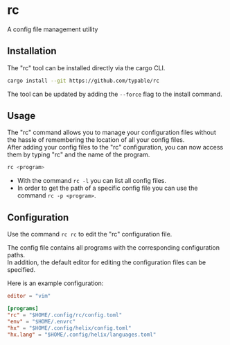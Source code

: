 # rc
A config file management utility

## Installation

The "rc" tool can be installed directly via the cargo CLI.

```bash
cargo install --git https://github.com/typable/rc
```

The tool can be updated by adding the `--force` flag to the install command.

## Usage

The "rc" command allows you to manage your configuration files without the hassle of remembering the location of all your config files.<br/>
After adding your config files to the "rc" configuration, you can now access them by typing "rc" and the name of the program.

```bash
rc <program>
```

* With the command `rc -l` you can list all config files.
* In order to get the path of a specific config file you can use the command `rc -p <program>`.

## Configuration

Use the command `rc rc` to edit the "rc" configuration file.

The config file contains all programs with the corresponding configuration paths.<br/>
In addition, the default editor for editing the configuration files can be specified.

Here is an example configuration:

```toml
editor = "vim"

[programs]
"rc" = "$HOME/.config/rc/config.toml"
"env" = "$HOME/.envrc"
"hx" = "$HOME/.config/helix/config.toml"
"hx.lang" = "$HOME/.config/helix/languages.toml"
```
